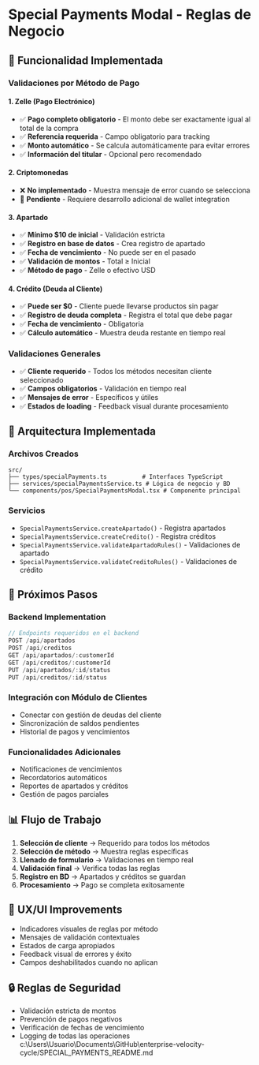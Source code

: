 # Special Payments Modal - Reglas de Negocio

## 🎯 **Funcionalidad Implementada**

### **Validaciones por Método de Pago**

#### **1. Zelle (Pago Electrónico)**
- ✅ **Pago completo obligatorio** - El monto debe ser exactamente igual al total de la compra
- ✅ **Referencia requerida** - Campo obligatorio para tracking
- ✅ **Monto automático** - Se calcula automáticamente para evitar errores
- ✅ **Información del titular** - Opcional pero recomendado

#### **2. Criptomonedas**
- ❌ **No implementado** - Muestra mensaje de error cuando se selecciona
- 🔄 **Pendiente** - Requiere desarrollo adicional de wallet integration

#### **3. Apartado**
- ✅ **Mínimo $10 de inicial** - Validación estricta
- ✅ **Registro en base de datos** - Crea registro de apartado
- ✅ **Fecha de vencimiento** - No puede ser en el pasado
- ✅ **Validación de montos** - Total ≥ Inicial
- ✅ **Método de pago** - Zelle o efectivo USD

#### **4. Crédito (Deuda al Cliente)**
- ✅ **Puede ser $0** - Cliente puede llevarse productos sin pagar
- ✅ **Registro de deuda completa** - Registra el total que debe pagar
- ✅ **Fecha de vencimiento** - Obligatoria
- ✅ **Cálculo automático** - Muestra deuda restante en tiempo real

### **Validaciones Generales**
- ✅ **Cliente requerido** - Todos los métodos necesitan cliente seleccionado
- ✅ **Campos obligatorios** - Validación en tiempo real
- ✅ **Mensajes de error** - Específicos y útiles
- ✅ **Estados de loading** - Feedback visual durante procesamiento

## 🔧 **Arquitectura Implementada**

### **Archivos Creados**
```
src/
├── types/specialPayments.ts          # Interfaces TypeScript
├── services/specialPaymentsService.ts # Lógica de negocio y BD
└── components/pos/SpecialPaymentsModal.tsx # Componente principal
```

### **Servicios**
- `SpecialPaymentsService.createApartado()` - Registra apartados
- `SpecialPaymentsService.createCredito()` - Registra créditos
- `SpecialPaymentsService.validateApartadoRules()` - Validaciones de apartado
- `SpecialPaymentsService.validateCreditoRules()` - Validaciones de crédito

## 🚀 **Próximos Pasos**

### **Backend Implementation**
```typescript
// Endpoints requeridos en el backend
POST /api/apartados
POST /api/creditos
GET /api/apartados/:customerId
GET /api/creditos/:customerId
PUT /api/apartados/:id/status
PUT /api/creditos/:id/status
```

### **Integración con Módulo de Clientes**
- Conectar con gestión de deudas del cliente
- Sincronización de saldos pendientes
- Historial de pagos y vencimientos

### **Funcionalidades Adicionales**
- Notificaciones de vencimientos
- Recordatorios automáticos
- Reportes de apartados y créditos
- Gestión de pagos parciales

## 📊 **Flujo de Trabajo**

1. **Selección de cliente** → Requerido para todos los métodos
2. **Selección de método** → Muestra reglas específicas
3. **Llenado de formulario** → Validaciones en tiempo real
4. **Validación final** → Verifica todas las reglas
5. **Registro en BD** → Apartados y créditos se guardan
6. **Procesamiento** → Pago se completa exitosamente

## 🎨 **UX/UI Improvements**
- Indicadores visuales de reglas por método
- Mensajes de validación contextuales
- Estados de carga apropiados
- Feedback visual de errores y éxito
- Campos deshabilitados cuando no aplican

## 🔒 **Reglas de Seguridad**
- Validación estricta de montos
- Prevención de pagos negativos
- Verificación de fechas de vencimiento
- Logging de todas las operaciones</content>
<parameter name="filePath">c:\Users\Usuario\Documents\GitHub\enterprise-velocity-cycle/SPECIAL_PAYMENTS_README.md
